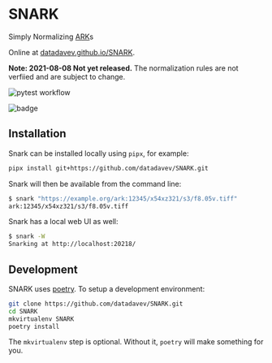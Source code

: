 # SNARK

Simply Normalizing [ARK](https://datatracker.ietf.org/doc/html/draft-kunze-ark-27)s

Online at [datadavev.github.io/SNARK](https://datadavev.github.io/SNARK/).

**Note: 2021-08-08 Not yet released.** The normalization rules are not verfiied and are subject to change.

![pytest workflow](https://github.com/datadavev/SNARK/actions/workflows/pytest.yaml/badge.svg)

![badge](https://img.shields.io/endpoint?url=https://gist.githubusercontent.com/datadavev/613dd58b00b0e7ba3af8b049ebc5a9ff/raw/snark_coverage_badge.json)

## Installation

Snark can be installed locally using `pipx`, for example:

```bash
pipx install git+https://github.com/datadavev/SNARK.git
```

Snark will then be available from the command line:

```bash
$ snark "https://example.org/ark:12345/x54xz321/s3/f8.05v.tiff"
ark:12345/x54xz321/s3/f8.05v.tiff
```

Snark has a local web UI as well:
```bash
$ snark -W
Snarking at http://localhost:20218/
```

## Development

SNARK uses [poetry](https://python-poetry.org/). To setup a development environment:

```bash
git clone https://github.com/datadavev/SNARK.git
cd SNARK
mkvirtualenv SNARK
poetry install
```

The `mkvirtualenv` step is optional. Without it, `poetry` will make something for you.
